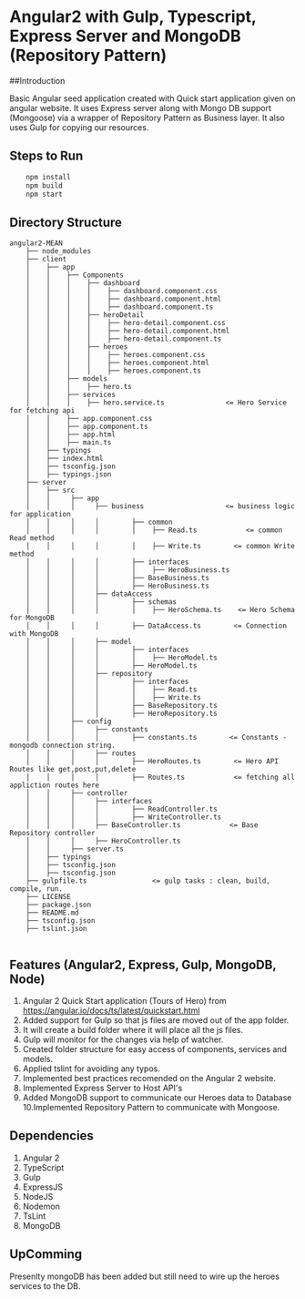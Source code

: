 # Angular2 with Gulp, Typescript, Express Server and MongoDB (Repository Pattern)

##Introduction

Basic Angular seed application created with Quick start application given on angular website. It uses Express server along with Mongo DB support (Mongoose) via a wrapper of Repository Pattern as Business layer.
It also uses Gulp for copying our resources.

## Steps to Run
```sh
    npm install
    npm build
    npm start
```

## Directory Structure

```
angular2-MEAN
    ├── node_modules
    ├── client
    │    ├── app
    │    │    ├── Components
    │    │    │    ├── dashboard
    │    │    │    │    ├── dashboard.component.css
    │    │    │    │    ├── dashboard.component.html
    │    │    │    │    ├── dashboard.component.ts
    │    │    │    ├── heroDetail
    │    │    │    │    ├── hero-detail.component.css
    │    │    │    │    ├── hero-detail.component.html
    │    │    │    │    ├── hero-detail.component.ts    
    │    │    │    ├── heroes
    │    │    │    │    ├── heroes.component.css
    │    │    │    │    ├── heroes.component.html
    │    │    │    │    ├── heroes.component.ts    
    │    │    ├── models
    │    │    │    ├── hero.ts
    │    │    ├── services
    │    │    │    ├── hero.service.ts               <= Hero Service for fetching api
    │    │    ├── app.component.css
    │    │    ├── app.component.ts
    │    │    ├── app.html
    │    │    ├── main.ts
    │    ├── typings
    │    ├── index.html
    │    ├── tsconfig.json
    │    ├── typings.json
    ├── server
    │    ├── src
    │    │     ├── app
    │    │     │     ├── business                    <= business logic for application
    │    │     │     │        ├── common
    │    │     │     │        │    ├── Read.ts            <= common Read method
    │    │     │     │        │    ├── Write.ts        <= common Write method
    │    │     │     │        ├── interfaces
    │    │     │     │        │    ├── HeroBusiness.ts
    │    │     │     │        ├── BaseBusiness.ts
    │    │     │     │        ├── HeroBusiness.ts
    │    │     │     ├── dataAccess
    │    │     │     │        ├── schemas
    │    │     │     │        │    ├── HeroSchema.ts    <= Hero Schema for MongoDB
    │    │     │     │        ├── DataAccess.ts        <= Connection with MongoDB
    │    │     │     ├── model
    │    │     │     │        ├── interfaces
    │    │     │     │        │    ├── HeroModel.ts
    │    │     │     │        ├── HeroModel.ts
    │    │     │     ├── repository
    │    │     │     │        ├── interfaces
    │    │     │     │        │    ├── Read.ts
    │    │     │     │        │    ├── Write.ts
    │    │     │     │        ├── BaseRepository.ts
    │    │     │     │        ├── HeroRepository.ts
    │    │     ├── config
    │    │     │     ├── constants
    │    │     │     │        ├── constants.ts        <= Constants - mongodb connection string.
    │    │     │     ├── routes
    │    │     │     │        ├── HeroRoutes.ts        <= Hero API Routes like get,post,put,delete
    │    │     │     │        ├── Routes.ts            <= fetching all appliction routes here
    │    │     ├── controller
    │    │     │     ├── interfaces
    │    │     │     │        ├── ReadController.ts
    │    │     │     │        ├── WriteController.ts
    │    │     │     ├── BaseController.ts            <= Base Repository controller
    │    │     │     ├── HeroController.ts
    │    │     ├── server.ts
    │    ├── typings
    │    ├── tsconfig.json
    │    ├── tsconfig.json
    ├── gulpfile.ts                <= gulp tasks : clean, build, compile, run.
    ├── LICENSE
    ├── package.json
    ├── README.md
    ├── tsconfig.json
    ├── tslint.json
    
```

## Features (Angular2, Express, Gulp, MongoDB, Node)

1. Angular 2 Quick Start application (Tours of Hero) from https://angular.io/docs/ts/latest/quickstart.html
2. Added support for Gulp so that js files are moved out of the app folder.
3. It will create a build folder where it will place all the js files.
4. Gulp will monitor for the changes via help of watcher.
5. Created folder structure for easy access of components, services and models.
6. Applied tslint for avoiding any typos.
7. Implemented best practices recomended on the Angular 2 website.
8. Implemented Express Server to Host API's
9. Added MongoDB support to communicate our Heroes data to Database
10.Implemented Repository Pattern to communicate with Mongoose.

## Dependencies

1. Angular 2
2. TypeScript
3. Gulp
4. ExpressJS
5. NodeJS
6. Nodemon
7. TsLint
8. MongoDB


## UpComming

Presenlty mongoDB has been added but still need to wire up the heroes services to the DB.


